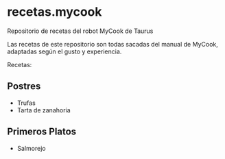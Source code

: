 # recetas.mycook
Repositorio de recetas del robot MyCook de Taurus

Las recetas de este repositorio son todas sacadas del manual de MyCook, adaptadas según el gusto y experiencia. 

Recetas: 

## Postres
  - Trufas
  - Tarta de zanahoria

## Primeros Platos
  - Salmorejo
  
